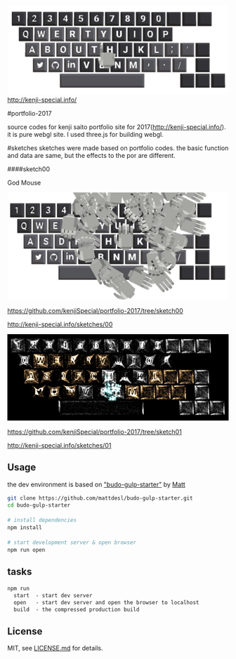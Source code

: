 [![Alt text](./images/original.png "Optional title")](http://kenji-special.info/)
http://kenji-special.info/

#portfolio-2017

source codes for kenji saito portfolio site for 2017(http://kenji-special.info/). it is pure webgl site. I used three.js for building webgl.

#sketches
sketches were made based on portfolio codes. the basic function and data are same, but the effects to the por are different.

####sketch00

God Mouse

[![Alt text](./images/sketch00.png "Optional title")](http://kenji-special.info/sketches/00)

https://github.com/kenjiSpecial/portfolio-2017/tree/sketch00

http://kenji-special.info/sketches/00

[![Alt text](./images/sketch01.png "Optional title")](http://kenji-special.info/sketches/01)

https://github.com/kenjiSpecial/portfolio-2017/tree/sketch01

http://kenji-special.info/sketches/01



## Usage


the dev environment is based on ["budo-gulp-starter"](https://github.com/mattdesl/budo-gulp-starter) by [Matt](https://github.com/mattdesl)

```sh
git clone https://github.com/mattdesl/budo-gulp-starter.git
cd budo-gulp-starter

# install dependencies
npm install

# start development server & open browser
npm run open
```

## tasks

```
npm run
  start  - start dev server
  open   - start dev server and open the browser to localhost
  build  - the compressed production build
```

## License

MIT, see [LICENSE.md](http://github.com/mattdesl/budo-gulp-starter/blob/master/LICENSE.md) for details.
